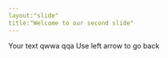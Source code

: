 ```yaml
---
layout:"slide"
title:"Welcome to our second slide"
---
```

Your text qwwa qqa
Use left arrow to go back
